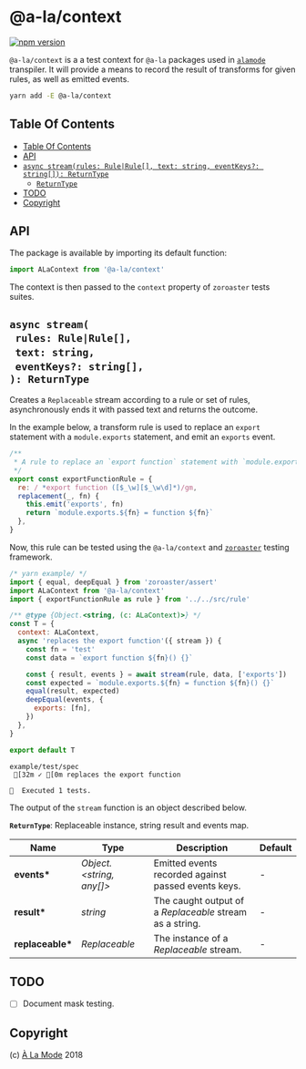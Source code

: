 # @a-la/context

[![npm version](https://badge.fury.io/js/%40a-la%2Fcontext.svg)](https://npmjs.org/package/@a-la/context)

`@a-la/context` is a a test context for `@a-la` packages used in [`alamode`](https://alamode.cc) transpiler. It will provide a means to record the result of transforms for given rules, as well as emitted events.

```sh
yarn add -E @a-la/context
```

## Table Of Contents

- [Table Of Contents](#table-of-contents)
- [API](#api)
- [`async stream(rules: Rule|Rule[], text: string, eventKeys?: string[]): ReturnType`](#async-streamrules-ruleruletext-stringeventkeys-string-returntype)
  * [`ReturnType`](#returntype)
- [TODO](#todo)
- [Copyright](#copyright)

## API

The package is available by importing its default function:

```js
import ALaContext from '@a-la/context'
```

The context is then passed to the `context` property of `zoroaster` tests suites.

## `async stream(`<br/>&nbsp;&nbsp;`rules: Rule|Rule[],`<br/>&nbsp;&nbsp;`text: string,`<br/>&nbsp;&nbsp;`eventKeys?: string[],`<br/>`): ReturnType`

Creates a `Replaceable` stream according to a rule or set of rules, asynchronously ends it with passed text and returns the outcome.

In the example below, a transform rule is used to replace an `export` statement with a `module.exports` statement, and emit an `exports` event.

```js
/**
 * A rule to replace an `export function` statement with `module.exports`.
 */
export const exportFunctionRule = {
  re: / *export function ([$_\w][$_\w\d]*)/gm,
  replacement(_, fn) {
    this.emit('exports', fn)
    return `module.exports.${fn} = function ${fn}`
  },
}
```

Now, this rule can be tested using the `@a-la/context` and [`zoroaster`](https://github.com/artdecocode/zoroaster) testing framework.

```js
/* yarn example/ */
import { equal, deepEqual } from 'zoroaster/assert'
import ALaContext from '@a-la/context'
import { exportFunctionRule as rule } from '../../src/rule'

/** @type {Object.<string, (c: ALaContext)>} */
const T = {
  context: ALaContext,
  async 'replaces the export function'({ stream }) {
    const fn = 'test'
    const data = `export function ${fn}() {}`

    const { result, events } = await stream(rule, data, ['exports'])
    const expected = `module.exports.${fn} = function ${fn}() {}`
    equal(result, expected)
    deepEqual(events, {
      exports: [fn],
    })
  },
}

export default T
```

```
example/test/spec
 [32m ✓ [0m replaces the export function

🦅  Executed 1 tests.
```

The output of the `stream` function is an object described below.

__<a name="returntype">`ReturnType`</a>__: Replaceable instance, string result and events map.

| Name | Type | Description | Default |
| ---- | ---- | ----------- | ------- |
| __events*__ | _Object.<string, any[]>_ | Emitted events recorded against passed events keys. | - |
| __result*__ | _string_ | The caught output of a _Replaceable_ stream as a string. | - |
| __replaceable*__ | _Replaceable_ | The instance of a _Replaceable_ stream. | - |

## TODO

- [ ] Document mask testing.

## Copyright

(c) [À La Mode][1] 2018

[1]: https://alamode.cc

